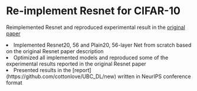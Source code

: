 # Re-implement Resnet for CIFAR-10

Reimplemented Resnet and reproduced experimental result in the [original paper](https://arxiv.org/abs/1512.03385) 
<li> Implemented Resnet20, 56 and Plain20, 56-layer Net from scratch based on the original Resnet paper description </li>
<li> Optimized all implemented models and reproduced some of the experimental results reported in the original Resnet paper </li>
<li> Presented results in the [report](https://github.com/cottonlove/UBC_DL/new) written in NeurIPS conference format </li>
